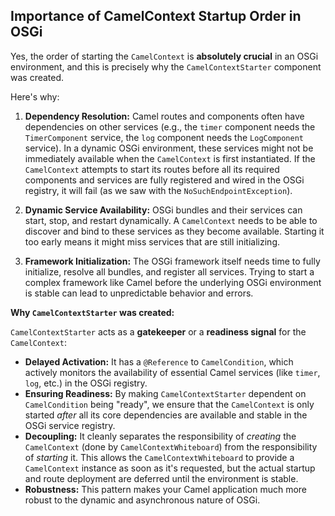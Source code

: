 ## Importance of CamelContext Startup Order in OSGi

Yes, the order of starting the `CamelContext` is **absolutely crucial** in an OSGi environment, and this is precisely why the `CamelContextStarter` component was created.

Here's why:

1.  **Dependency Resolution:** Camel routes and components often have dependencies on other services (e.g., the `timer` component needs the `TimerComponent` service, the `log` component needs the `LogComponent` service). In a dynamic OSGi environment, these services might not be immediately available when the `CamelContext` is first instantiated. If the `CamelContext` attempts to start its routes before all its required components and services are fully registered and wired in the OSGi registry, it will fail (as we saw with the `NoSuchEndpointException`).

2.  **Dynamic Service Availability:** OSGi bundles and their services can start, stop, and restart dynamically. A `CamelContext` needs to be able to discover and bind to these services as they become available. Starting it too early means it might miss services that are still initializing.

3.  **Framework Initialization:** The OSGi framework itself needs time to fully initialize, resolve all bundles, and register all services. Trying to start a complex framework like Camel before the underlying OSGi environment is stable can lead to unpredictable behavior and errors.

**Why `CamelContextStarter` was created:**

`CamelContextStarter` acts as a **gatekeeper** or a **readiness signal** for the `CamelContext`:

*   **Delayed Activation:** It has a `@Reference` to `CamelCondition`, which actively monitors the availability of essential Camel services (like `timer`, `log`, etc.) in the OSGi registry.
*   **Ensuring Readiness:** By making `CamelContextStarter` dependent on `CamelCondition` being "ready", we ensure that the `CamelContext` is only started *after* all its core dependencies are available and stable in the OSGi service registry.
*   **Decoupling:** It cleanly separates the responsibility of *creating* the `CamelContext` (done by `CamelContextWhiteboard`) from the responsibility of *starting* it. This allows the `CamelContextWhiteboard` to provide a `CamelContext` instance as soon as it's requested, but the actual startup and route deployment are deferred until the environment is stable.
*   **Robustness:** This pattern makes your Camel application much more robust to the dynamic and asynchronous nature of OSGi.